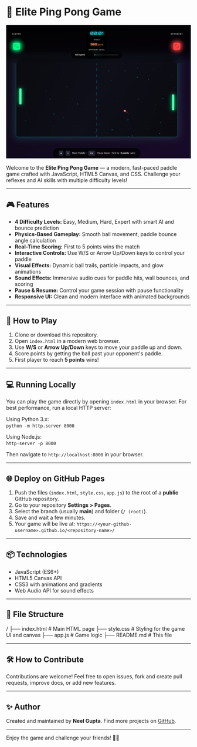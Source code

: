 # 🏓 Elite Ping Pong Game

![Ping Pong Banner](https://github.com/kryoton98/Ping-Pong-Game-/raw/main/image.png)

Welcome to the **Elite Ping Pong Game** — a modern, fast-paced paddle game crafted with JavaScript, HTML5 Canvas, and CSS. Challenge your reflexes and AI skills with multiple difficulty levels!

---

## 🎮 Features

- **4 Difficulty Levels:** Easy, Medium, Hard, Expert with smart AI and bounce prediction
- **Physics-Based Gameplay:** Smooth ball movement, paddle bounce angle calculation
- **Real-Time Scoring:** First to 5 points wins the match
- **Interactive Controls:** Use W/S or Arrow Up/Down keys to control your paddle
- **Visual Effects:** Dynamic ball trails, particle impacts, and glow animations
- **Sound Effects:** Immersive audio cues for paddle hits, wall bounces, and scoring
- **Pause & Resume:** Control your game session with pause functionality
- **Responsive UI:** Clean and modern interface with animated backgrounds

---

## 🚀 How to Play

1. Clone or download this repository.  
2. Open `index.html` in a modern web browser.  
3. Use **W/S** or **Arrow Up/Down** keys to move your paddle up and down.  
4. Score points by getting the ball past your opponent's paddle.  
5. First player to reach **5 points** wins!

---

## 💻 Running Locally

You can play the game directly by opening `index.html` in your browser. For best performance, run a local HTTP server:  

Using Python 3.x:  
`python -m http.server 8000`  

Using Node.js:  
`http-server -p 8000`  

Then navigate to `http://localhost:8000` in your browser.

---

## 🌐 Deploy on GitHub Pages

1. Push the files (`index.html`, `style.css`, `app.js`) to the root of a **public** GitHub repository.  
2. Go to your repository **Settings > Pages**.  
3. Select the branch (usually **main**) and folder (`/ (root)`).  
4. Save and wait a few minutes.  
5. Your game will be live at: `https://<your-github-username>.github.io/<repository-name>/`

---

## 📦 Technologies

- JavaScript (ES6+)  
- HTML5 Canvas API  
- CSS3 with animations and gradients  
- Web Audio API for sound effects  

---

## 📂 File Structure
/
├── index.html # Main HTML page
├── style.css # Styling for the game UI and canvas
├── app.js # Game logic 
├── README.md # This file


---

## 🛠️ How to Contribute

Contributions are welcome! Feel free to open issues, fork and create pull requests, improve docs, or add new features.

---

## ✨ Author

Created and maintained by **Neel Gupta**. Find more projects on [GitHub](https://github.com/kryoton98).

---

Enjoy the game and challenge your friends! 🏓🔥

